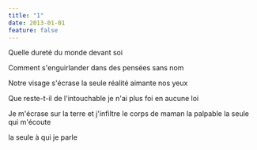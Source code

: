 ```yaml
---
title: "1"
date: 2013-01-01
feature: false
---
```


Quelle dureté
du monde devant soi

Comment s'enguirlander
dans des pensées sans nom

Notre visage s'écrase
la seule réalité
aimante nos yeux

Que reste-t-il de l'intouchable
je n'ai plus foi en aucune loi

Je m'écrase sur la terre
et j'infiltre le corps
de maman la palpable
la seule qui m'écoute

la seule à qui je parle
